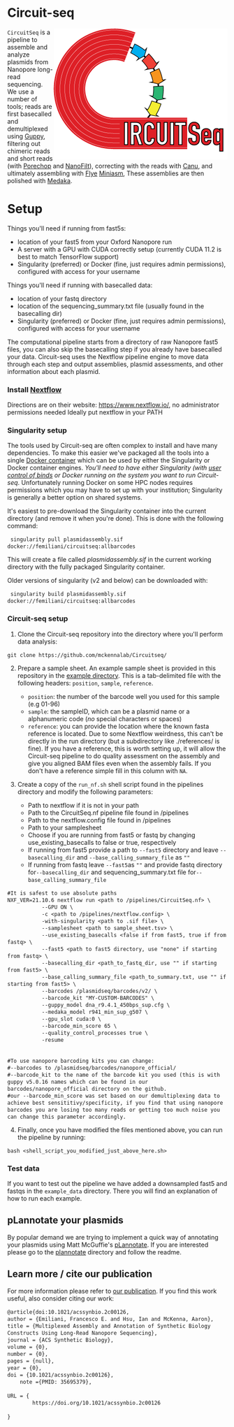 
# Circuit-seq
<img align="right" src="https://github.com/mckennalab/Circuitseq/blob/main/circuitSeq_logo_red.png?raw=true">

`CircuitSeq` is a pipeline to assemble and analyze plasmids from Nanopore long-read sequencing. We use a number of tools; reads are first basecalled and demultiplexed using [Guppy](https://nanoporetech.com/), filtering out chimeric reads and short reads (with [Porechop](https://github.com/rrwick/Porechop) and [NanoFilt](https://github.com/wdecoster/nanofilt)), correcting with the reads with [Canu](https://github.com/marbl/canu), and ultimately assembling with [Flye](https://github.com/fenderglass/Flye/) [Miniasm](https://github.com/lh3/miniasm), These assemblies are then polished with [Medaka](https://github.com/nanoporetech/medaka). 

# Setup 

Things you'll need if running from fast5s:

- location of your fast5 from your Oxford Nanopore run
- A server with a GPU with CUDA correctly setup (currently CUDA 11.2 is best to match TensorFlow support)
- Singularity (preferred) or Docker (fine, just requires admin permissions), configured with access for your username


Things you'll need if running with basecalled data:
- location of your fastq directory 
- location of the sequencing_summary.txt file (usually found in the basecalling dir)
- Singularity (preferred) or Docker (fine, just requires admin permissions), configured with access for your username


The computational pipeline starts from a directory of raw Nanopore fast5 files, you can also skip the basecalling step if you already have basecalled your data. Circuit-seq uses the Nextflow pipeline engine to move data through each step and output assemblies, plasmid assessments, and other information about each plasmid. 


### Install [Nextflow](https://www.nextflow.io/)

Directions are on their website: https://www.nextflow.io/, no administrator permissions needed
Ideally put nextflow in your PATH

### Singularity setup

The tools used by Circuit-seq are often complex to install and have many dependencies. To make this easier we've packaged all the tools into a single [Docker container](https://hub.docker.com/repository/docker/aaronmck/plasmidassembly) which can be used by either the Singularity or Docker container engines. *You'll need to have either Singularity (with [user control of binds](https://singularity-admindoc.readthedocs.io/en/latest/the_singularity_config_file.html#user-bind-control-boolean-default-yes) or Docker running on the system you want to run Circuit-seq*. Unfortunately running Docker on some HPC nodes requires permissions which you may have to set up with your institution; Singularity is generally a better option on shared systems.

It's easiest to pre-download the Singularity container into the current directory (and remove it when you're done). This is done with the following command:

```
 singularity pull plasmidassembly.sif docker://femiliani/circuitseq:allbarcodes
```

This will create a file called _plasmidassembly.sif_ in the current working directory with the fully packaged Singularity container. 

Older versions of singularity (v2 and below) can be downloaded with:
```
 singularity build plasmidassembly.sif docker://femiliani/circuitseq:allbarcodes
```

### Circuit-seq setup

1. Clone the Circuit-seq repository into the directory where you'll perform data analysis:

```
git clone https://github.com/mckennalab/Circuitseq/
``` 

2. Prepare a sample sheet. An example sample sheet is provided in this repository in the [example directory](https://github.com/mckennalab/Circuitseq/tree/main/example_data/example_samplesheet.tsv). This is a tab-delimited file with the following headers: `position`, `sample`, `reference`.
  	- `position`: the number of the barcode well you used for this sample (e.g 01-96) 
  	- `sample`: the sampleID, which can be a plasmid name or a alphanumeric code (_no_ special characters or spaces)
  	- `reference`: you can provide the location where the known fasta reference is located. Due to some Nextflow weirdness, this can't be directly in the run directory (but a subdirectory like ./references/ is fine). If you have a reference, this is worth setting up, it will allow the Circuit-seq pipeline to do quality assessment on the assembly and give you aligned BAM files even when the assembly fails. If you don't have a reference simple fill in this column with `NA`.

3. Create a copy of the `run_nf.sh` shell script found in the pipelines directory and modify the following parameters:
    - Path to nextflow if it is not in your path
    - Path to the CircuitSeq.nf pipeline file found in /pipelines 
    - Path to the nextflow.config file found in /pipelines
    - Path to your samplesheet 
    - Choose if you are running from fast5 or fastq by changing use_existing_basecalls to false or true, respectively 
    - If running from fast5 provide a path to `--fast5` directory and leave `--basecalling_dir` and `--base_calling_summary_file` as `""`
    - If running from fastq leave `--fast5`as `""` and provide fastq directory for`--basecalling_dir` and sequencing_summary.txt file for`--base_calling_summary_file`


```
#It is safest to use absolute paths  
NXF_VER=21.10.6 nextflow run <path to /pipelines/CircuitSeq.nf> \
           --GPU ON \
           -c <path to /pipelines/nextflow.config> \
           -with-singularity <path to .sif file> \
           --samplesheet <path to sample_sheet.tsv> \
           --use_existing_basecalls <false if from fast5, true if from fastq> \
           --fast5 <path to fast5 directory, use "none" if starting from fastq> \
           --basecalling_dir <path_to_fastq_dir, use "" if starting from fast5> \
           --base_calling_summary_file <path_to_summary.txt, use "" if starting from fast5> \
           --barcodes /plasmidseq/barcodes/v2/ \
           --barcode_kit "MY-CUSTOM-BARCODES" \
           --guppy_model dna_r9.4.1_450bps_sup.cfg \
           --medaka_model r941_min_sup_g507 \
           --gpu_slot cuda:0 \
           --barcode_min_score 65 \
           --quality_control_processes true \
           -resume
	   

#To use nanopore barcoding kits you can change: 
#--barcodes to /plasmidseq/barcodes/nanopore_official/
#--barcode_kit to the name of the barcode kit you used (this is with guppy v5.0.16 names which can be found in our barcodes/nanopore_official directory on the github. 
#our --barcode_min_score was set based on our demultiplexing data to achieve best sensititivy/specificity, if you find that using nanopore barcodes you are losing too many reads or getting too much noise you can change this parameter accordingly. 

```

4. Finally, once you have modified the files mentioned above, you can run the pipeline by running:
```
bash <shell_script_you_modified_just_above_here.sh>
```

### Test data
If you want to test out the pipeline we have added a downsampled fast5 and fastqs in the `example_data` directory. There you will find an explanation of how to run each example. 

## pLannotate your plasmids
By popular demand we are trying to implement a quick way of annotating your plasmids using Matt McGuffie's [pLannotate](https://github.com/barricklab/pLannotate). If you are interested please go to the [plannotate](https://github.com/mckennalab/Circuitseq/edit/main/plannotate) directory and follow the readme. 


## Learn more / cite our publication

For more information please refer to [our publication](https://pubs.acs.org/doi/10.1021/acssynbio.2c00126). If you find this work useful, also consider citing our work: 

```
@article{doi:10.1021/acssynbio.2c00126,
author = {Emiliani, Francesco E. and Hsu, Ian and McKenna, Aaron},
title = {Multiplexed Assembly and Annotation of Synthetic Biology Constructs Using Long-Read Nanopore Sequencing},
journal = {ACS Synthetic Biology},
volume = {0},
number = {0},
pages = {null},
year = {0},
doi = {10.1021/acssynbio.2c00126},
    note ={PMID: 35695379},

URL = {
        https://doi.org/10.1021/acssynbio.2c00126

}
```
